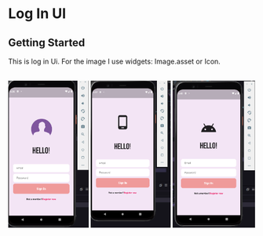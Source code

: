 # Log In UI

## Getting Started

This is log in Ui. For the image I use widgets: Image.asset or Icon.</br></br>

<img src = 'assets/ss1.png' whidth = 100 height = 300>
<img src = 'assets/ss2.png' whidth = 100 height = 300>
<img src = 'assets/ss3.png' whidth = 100 height = 300>